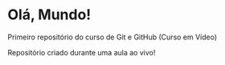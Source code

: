 # Olá, Mundo!
 Primeiro repositório do curso de Git e GitHub (Curso em Vídeo)

Repositório criado durante uma aula ao vivo!
